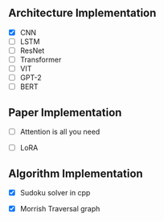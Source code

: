 ## Architecture Implementation
- [x] CNN
- [ ] LSTM
- [ ] ResNet
- [ ] Transformer
- [ ] VIT
- [ ] GPT-2
- [ ] BERT

## Paper Implementation
- [ ] Attention is all you need
- [ ] LoRA


## Algorithm Implementation
  - [x] Sudoku solver in cpp
  - [x] Morrish Traversal graph 



